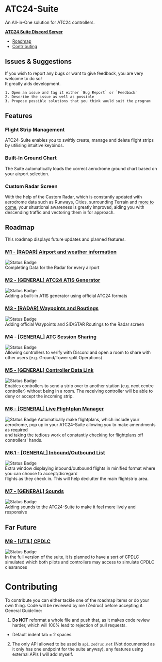 
# ATC24-Suite

An All-in-One solution for ATC24 controllers.

[**ATC24 Suite Discord Server**](https://discord.gg/XC9tTTWMT5)

* [Roadmap](#roadmap)  
* [Contributing](#contributing)

## Issues & Suggestions

If you wish to report any bugs or want to give feedback, you are very welcome to do so!  
It greatly aids development.

    1. Open an issue and tag it either `Bug Report` or `Feedback`
    2. Describe the issue as well as possible
    3. Propose possible solutions that you think would suit the program

## Features

### Flight Strip Management

ATC24-Suite enables you to swiftly create, manage and delete flight strips by utilising intuitive keybinds.

### Built-In Ground Chart

The Suite automatically loads the correct aerodrome ground chart based on your airport selection.

### Custom Radar Screen

With the help of the Custom Radar, which is constantly updated with aerodrome data such as Runways, Cities, surrounding Terrain and [more to come](#roadmap), your situational awareness is greatly improved, aiding you with descending traffic and vectoring them in for approach.  

## Roadmap

This roadmap displays future updates and planned features.

### [M1 - [RADAR] Airport and weather information]()

![`Status Badge`](https://img.shields.io/badge/status-done-lightgreen)  
Completing Data for the Radar for every airport

### [M2 - [GENERAL] ATC24 ATIS Generator]()

![`Status Badge`](https://img.shields.io/badge/status-done-lightgreen)  
Adding a built-in ATIS generator using official ATC24 formats

### [M3 - [RADAR] Waypoints and Routings]()

![`Status Badge`](https://img.shields.io/badge/status-planned-grey)  
Adding official Waypoints and SID/STAR Routings to the Radar screen

### [M4 - [GENERAL] ATC Session Sharing]()  

![`Status Badge`](https://img.shields.io/badge/status-done-lightgreen)  
Allowing controllers to verify with Discord and open a room to share with other users (e.g. Ground/Tower split Operations)

### [M5 - [GENERAL] Controller Data Link]()  

![`Status Badge`](https://img.shields.io/badge/status-in%20preparation-orange)  
Enables controllers to send a strip over to another station (e.g. next centre controller) without being in a room. The receiving controller will be able to deny or accept the incoming strip.

### [M6 - [GENERAL] Live Flightplan Manager]()  

![`Status Badge`](https://img.shields.io/badge/status-done-lightgreen)
Automatically make flightplans, which include your aerodrome, pop up in your ATC24-Suite allowing you to make amendments as required  
and taking the tedious work of constantly checking for flightplans off controllers' hands.  

### [M6.1 - [GENERAL] Inbound/Outbound List]()  

![`Status Badge`](https://img.shields.io/badge/status-in%20preparation-orange)  
Extra window displaying inbound/outbound flights in minified format where you can choose to accept/disregard  
flights as they check in. This will help declutter the main flightstrip area.

### [M7 - [GENERAL] Sounds]()  

![`Status Badge`](https://img.shields.io/badge/status-planned-grey)  
Adding sounds to the ATC24-Suite to make it feel more lively and responsive

## Far Future  

### [M8 - [UTIL] CPDLC]()  

![`Status Badge`](https://img.shields.io/badge/status-planned-grey)  
In the full version of the suite, it is planned to have a sort of CPDLC simulated which both pilots and controllers may access to simulate CPDLC clearances

# Contributing

To contribute you can either tackle one of the roadmap items or do your own thing. Code will be reviewed by me (Zedruc) before accepting it.  
General Guideline:

1. **Do NOT** reformat a whole file and push that, as it makes code review harder, which will 100% lead to rejection of pull requests.

* Default indent tab = 2 spaces

2. The only API allowed to be used is `api.zedruc.net` (Not documented as it only has one endpoint for the suite anyway), any features using external APIs I will add myself.
